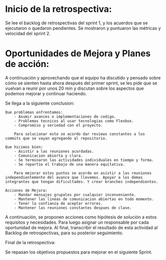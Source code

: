 # Inicio de la retrospectiva:

Se lee el backlog de retrospectivas del sprint 1, y los acuerdos que se ejecutaron o quedaron pendientes. Se mostraron y puntuaron las métricas y velocidad del sprint 2.

# Oportunidades de Mejora y Planes de acción:

A continuación y aprovechando que el equipo ha discutido y pensado sobre cómo se sienten hasta ahora después del primer sprint, se les pide que se vuelvan a reunir por unos 20 min y discutan sobre los aspectos que podemos mejorar y continuar haciendo.

Se llega a la siguiente conclusion:

    Que problemas enfrentamos:
        - Asumir avances o implementaciones de codigo.
        - Problemas tecnicos al usar tecnologias como Flexbox.
        - Compromiso y seriedad con el proyecto.

        Para solucionar esto se acordo dar reviews constantes a los commits que se vayan agregando al repositorio.

    Que hicimos bien:
        - Asistir a las reuniones acordadas.
        - Comunicacion abierta y clara.
        - Se terminaron las actividades individuales en tiempo y forma.
        - Se repartio el trabajo de una manera equitativa.
        
        Para mejorar estos puntos se acordo en asistir a las reuniones independientemente del avance que llevemos. Apoyar a los demas integrantes que tengan dificultades. Y crear branches independientes.

    Acciones de Mejora:
        - Mandar mensajes grupales por cualquier inconveniente.
        - Mantener las lineas de comunicacion abiertas en todo momento.
        - Tener la confianza de aceptar errores.
        - Mantener las reuniones constantes despues de clase.

A continuación, se proponen acciones como hipótesis de solución a estos requisitos y necesidades. Para luego asignar un responsable por cada oportunidad de mejora. Al final, transcribir el resultado de esta actividad al Backlog de retrospectivas, para su posterior seguimiento.

Final de la retrospectiva:

Se repasan los objetivos propuestos para mejorar en el siguiente Sprint.